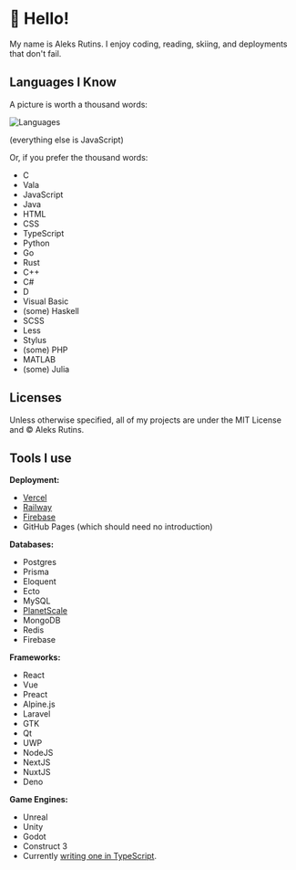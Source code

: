 # :wave: Hello!
My name is Aleks Rutins. I enjoy coding, reading, skiing, and deployments that don't fail.
## Languages I Know

A picture is worth a thousand words:

![Languages](https://github-readme-stats.vercel.app/api/top-langs?username=aleksrutins&langs_count=10&hide=javascript&layout=compact)

(everything else is JavaScript)

Or, if you prefer the thousand words:
- C
- Vala
- JavaScript
- Java
- HTML
- CSS
- TypeScript
- Python
- Go
- Rust
- C++
- C#
- D
- Visual Basic
- (some) Haskell
- SCSS
- Less
- Stylus
- (some) PHP
- MATLAB
- (some) Julia

## Licenses
Unless otherwise specified, all of my projects are under the MIT License and &copy; Aleks Rutins.

## Tools I use
**Deployment:**
- [Vercel](https://vercel.com)
- [Railway](https://railway.app)
- [Firebase](https://firebase.google.com)
- GitHub Pages (which should need no introduction)

**Databases:**
- Postgres
- Prisma
- Eloquent
- Ecto
- MySQL
- [PlanetScale](https://planetscale.com)
- MongoDB
- Redis
- Firebase

**Frameworks:**
- React
- Vue
- Preact
- Alpine.js
- Laravel
- GTK
- Qt
- UWP
- NodeJS
- NextJS
- NuxtJS
- Deno

**Game Engines:**
- Unreal
- Unity
- Godot
- Construct 3
- Currently [writing one in TypeScript](https://github.com/aleksrutins/platinum).
